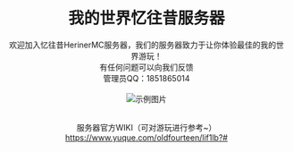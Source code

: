 
<div align="center">

# 我的世界忆往昔服务器
欢迎加入忆往昔HerinerMC服务器，我们的服务器致力于让你体验最佳的我的世界游玩！
<br>有任何问题可以向我们反馈
<br>管理员QQ：1851865014
<br>
<br>
<img src="https://i.imgur.com/pM5JUDS.png" alt="示例图片">


<br>服务器官方WIKI（可对游玩进行参考~）
https://www.yuque.com/oldfourteen/lif1lb?#
</div>
